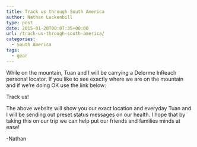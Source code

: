 ```yaml
---
title: Track us through South America
author: Nathan Luckenbill
type: post
date: 2015-01-20T00:07:35+00:00
url: /track-us-through-south-america/
categories:
  - South America
tags:
  - gear
---
```

While on the mountain, Tuan and I will be carrying a Delorme InReach personal locator. If you like to see exactly where we are on the mountain and if we’re doing OK use the link below:

Track us!

The above website will show you our exact location and everyday Tuan and I will be sending out preset status messages on our health. I hope that by taking this on our trip we can help put our friends and families minds at ease!

-Nathan